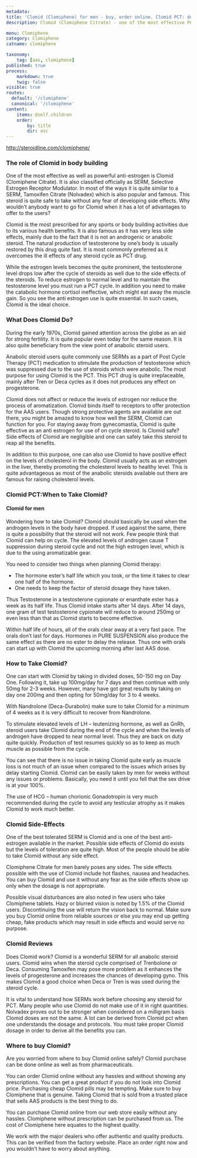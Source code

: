 ```yaml
---
metadata:
title: 'Clomid (Clomiphene) for men - buy, order online. Clomid PCT: dosage, effects, reviews'
description: Clomid (Clomiphene Citrate) - one of the most effective PCT drugs for estrogen sides protection and fast testosterone recovery. Buy quality branded Clomid pills at steroidline.com

menu: Clomiphene
category: Clomiphene
catname: clomiphene

taxonomy:
    tag: [aas, clomiphene]
published: true
process:
    markdown: true
    twig: false
visible: true
routes:
  default: '/clomiphene'
  canonical: '/clomiphene'
content:
    items: @self.children
    order:
        by: title
        dir: asc
---
```


http://steroidline.com/clomiphene/

### The role of Clomid in body building

One of the most effective as well as powerful anti-estrogen is Clomid (Clomiphene Citrate). It is also classified officially as SERM,
Selective Estrogen Receptor Modulator. In most of the ways it is quite similar to
a SERM, Tamoxifen Citrate (Nolvadex) which is also popular and famous.
This steroid is quite safe to take without any fear of developing side
effects. Why wouldn’t anybody want to go for Clomid when it has a lot of advantages
to offer to the users?

Clomid is the most prescribed for any sports or body building activities
due to its various health benefits. It is also famous as it has very less
side effects, mainly due to the fact that it is not an androgenic or
anabolic steroid. The natural production of testosterone by one’s body is
usually restored by this drug quite fast. It is most commonly preferred as it overcomes the ill effects of any steroid cycle as PCT drug.

While the estrogen levels becomes the quite prominent, the testosterone
level drops low after the cycle of steroids as well due to the side effects of
the steroids. To reduce estrogen to normal level and to maintain the
testosterone level you must run a PCT cycle. In addition you need to make the
catabolic hormone cortisol ineffective, which might eat away the muscle gain. So
you see the anti estrogen use is quite essential. In such cases, Clomid is the
ideal choice.

### What Does Clomid Do?

During the early 1970s, Clomid gained attention across the globe as an
aid for strong fertility. It is quite popular even today for the same reason. It
is also quite beneficiary from the view point of anabolic steroid users.

Anabolic steroid users quite commonly use SERMs as a part of Post Cycle Therapy (PCT) medication to stimulate the production of testosterone
which was suppressed due to the use of steroids which were anabolic. The most
purpose for using Clomid is the PCT. This PCT drug is quite irreplaceable,
mainly after Tren or Deca cycles as it does not produces any effect on
progesterone.

Clomid does not affect or reduce the levels of estrogen nor reduce the
process of aromatization. Clomid binds itself to receptors to offer protection
for the AAS users. Though strong protective agents are available are out there,
you might be amazed to know how well the SERM, Clomid can function for you.
For staying away from gynecomastia, Clomid is quite effective as an anti
estrogen for use of on cycle steroid. Is Clomid safe? Side effects of Clomid are negligible and one can safely take this steroid to reap all the
benefits.

In addition to this purpose, one can also use Clomid to have positive
effect on the levels of cholesterol in the body. Clomid usually acts as an
estrogen in the liver, thereby promoting the cholesterol levels to healthy level.
This is quite advantageous as most of the anabolic steroids available out
there are famous for raising cholesterol levels.

### Clomid PCT:When to Take Clomid?

#### Clomid for men

Wondering how to take Clomid? Clomid should basically be used when the androgen levels in the body have dropped. If used against the same,
there is quite a possibility that the steroid will not work. Few people think
that Clomid can help on cycle. The elevated levels of androgen cause T
suppression during steroid cycle and not the high estrogen level, which is due to
the using aromatizable gear.

You need to consider two things when planning Clomid therapy:

-   The hormone ester’s half life which you took, or the time it takes
    to clear one half of the hormone.
-   One needs to keep the factor of steroid dosage they have taken.

Thus Testosterone in a testosterone cypionate or enanthate ester has a
week as its half life. Thus Clomid intake starts after 14 days. After 14 days,
one gram of test testosterone cypionate will reduce to around 250mg or even
less than that as Clomid starts to become effective.

Within half life of hours, all of the orals clear away at a very fast
pace. The orals don’t last for days. Hormones in PURE SUSPENSION also produce
the same effect as there are no ester to delay the release. Thus one with
orals can start up with Clomid the upcoming morning after last AAS dose.

### How to Take Clomid?

One can start with Clomid by taking in divided doses, 50-150 mg on Day
One. Following it, take up 100mg/day for 7 days and then continue with only
50mg for 2-3 weeks. However, many have got great results by taking on day one
200mg and then opting for 50mg/day for 3 to 4 weeks.

With Nandrolone (Deca-Durabolin) make sure to take Clomid for a minimum
of 4 weeks as it is very difficult to recover from Nandrolone.

To stimulate elevated levels of LH – leutenizing hormone, as well as
GnRh, steroid users take Clomid during the end of the cycle and when the
levels of androgen have dropped to near normal level. Thus they are back on duty
quite quickly. Production of test resumes quickly so as to keep as much muscle
as possible from the cycle.

You can see that there is no issue in taking Clomid quite early as
muscle loss is not much of an issue when compared to the issues which arises by
delay starting Clomid. Clomid can be easily taken by men for weeks without
any issues or problems. Basically, you need it until you fell that the sex
drive is at your 100%.

The use of HCG – human chorionic Gonadotropin is very much recommended
during the cycle to avoid any testicular atrophy as it makes Clomid to work
much better.

### Clomid Side-Effects

One of the best tolerated SERM is Clomid and is one of the best
anti-estrogen available in the market. Possible side effects of Clomid do exists but
the levels of toleration are quite high. Most of the people should be able
to take Clomid without any side effect.

Clomiphene Citrate for men barely poses any sides. The side effects
possible with the use of Clomid include hot flashes, nausea and headaches. You
can buy Clomid and use it without any fear as the side effects show up only when
the dosage is not appropriate.

Possible visual disturbances are also noted in few users who take
Clomiphene tablets. Hazy or blurred vision is noted by 1.5% of the Clomid users. Discontinuing the use will return the vision back to normal. Make sure
you buy Clomid online from reliable sources or else you may end up getting
cheap, fake products which may result in side effects and would serve no purpose.

### Clomid Reviews

Does Clomid work? Clomid is a wonderful SERM for all anabolic steroid
users. Clomid wins when the steroid cycle comprised of Trenbolone or Deca.
Consuming Tamoxifen may pose more problem as it enhances the levels of
progesterone and increases the chances of developing gyno. This makes Clomid a good
choice when Deca or Tren is was used during the steroid cycle.

It is vital to understand how SERMs work before choosing any steroid for
PCT. Many people who use Clomid do not make use of it in right quantities.
Nolvadex proves out to be stronger when considered on a milligram basis Clomid
doses are not the same. A lot can be derived from Clomid pct when one
understands the dosage and protocols. You must take proper Clomid dosage in order
to derive all the benefits you can.

### Where to buy Clomid?

Are you worried from where to buy Clomid online safely? Clomid purchase
can be done online as well as from pharmaceuticals.

You can order Clomid online without any hassles and without showing any prescriptions. You can get a great product if you do not look into
Clomid price. Purchasing cheap Clomid pills may be tempting. Make sure to buy Clomiphene that is genuine. Taking Clomid that is sold from a trusted
place that sells AAS products is the best thing to do.

You can purchase Clomid online from our web store easily without any
hassles. Clomiphene without prescription can be purchased from us. The cost of Clomiphene here equates to the highest quality.

We work with the major dealers who offer authentic and quality products.
This can be verified from the factory website. Place an order right now and
you wouldn’t have to worry about anything.



